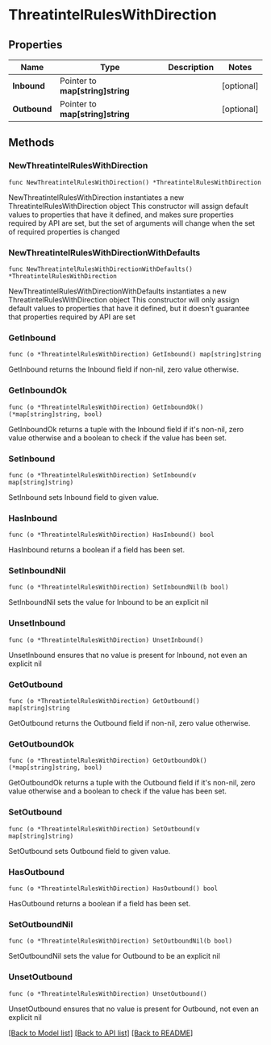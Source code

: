 # ThreatintelRulesWithDirection

## Properties

Name | Type | Description | Notes
------------ | ------------- | ------------- | -------------
**Inbound** | Pointer to **map[string]string** |  | [optional] 
**Outbound** | Pointer to **map[string]string** |  | [optional] 

## Methods

### NewThreatintelRulesWithDirection

`func NewThreatintelRulesWithDirection() *ThreatintelRulesWithDirection`

NewThreatintelRulesWithDirection instantiates a new ThreatintelRulesWithDirection object
This constructor will assign default values to properties that have it defined,
and makes sure properties required by API are set, but the set of arguments
will change when the set of required properties is changed

### NewThreatintelRulesWithDirectionWithDefaults

`func NewThreatintelRulesWithDirectionWithDefaults() *ThreatintelRulesWithDirection`

NewThreatintelRulesWithDirectionWithDefaults instantiates a new ThreatintelRulesWithDirection object
This constructor will only assign default values to properties that have it defined,
but it doesn't guarantee that properties required by API are set

### GetInbound

`func (o *ThreatintelRulesWithDirection) GetInbound() map[string]string`

GetInbound returns the Inbound field if non-nil, zero value otherwise.

### GetInboundOk

`func (o *ThreatintelRulesWithDirection) GetInboundOk() (*map[string]string, bool)`

GetInboundOk returns a tuple with the Inbound field if it's non-nil, zero value otherwise
and a boolean to check if the value has been set.

### SetInbound

`func (o *ThreatintelRulesWithDirection) SetInbound(v map[string]string)`

SetInbound sets Inbound field to given value.

### HasInbound

`func (o *ThreatintelRulesWithDirection) HasInbound() bool`

HasInbound returns a boolean if a field has been set.

### SetInboundNil

`func (o *ThreatintelRulesWithDirection) SetInboundNil(b bool)`

 SetInboundNil sets the value for Inbound to be an explicit nil

### UnsetInbound
`func (o *ThreatintelRulesWithDirection) UnsetInbound()`

UnsetInbound ensures that no value is present for Inbound, not even an explicit nil
### GetOutbound

`func (o *ThreatintelRulesWithDirection) GetOutbound() map[string]string`

GetOutbound returns the Outbound field if non-nil, zero value otherwise.

### GetOutboundOk

`func (o *ThreatintelRulesWithDirection) GetOutboundOk() (*map[string]string, bool)`

GetOutboundOk returns a tuple with the Outbound field if it's non-nil, zero value otherwise
and a boolean to check if the value has been set.

### SetOutbound

`func (o *ThreatintelRulesWithDirection) SetOutbound(v map[string]string)`

SetOutbound sets Outbound field to given value.

### HasOutbound

`func (o *ThreatintelRulesWithDirection) HasOutbound() bool`

HasOutbound returns a boolean if a field has been set.

### SetOutboundNil

`func (o *ThreatintelRulesWithDirection) SetOutboundNil(b bool)`

 SetOutboundNil sets the value for Outbound to be an explicit nil

### UnsetOutbound
`func (o *ThreatintelRulesWithDirection) UnsetOutbound()`

UnsetOutbound ensures that no value is present for Outbound, not even an explicit nil

[[Back to Model list]](../README.md#documentation-for-models) [[Back to API list]](../README.md#documentation-for-api-endpoints) [[Back to README]](../README.md)


